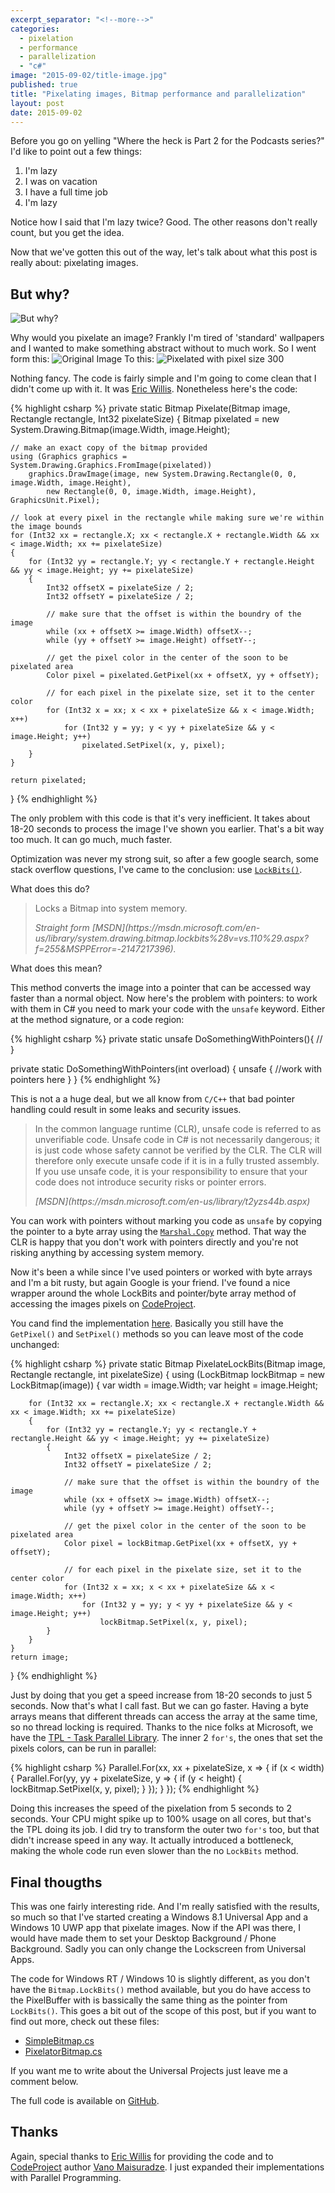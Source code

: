 ```yaml
---
excerpt_separator: "<!--more-->"
categories: 
  - pixelation
  - performance
  - parallelization
  - "c#"
image: "2015-09-02/title-image.jpg"
published: true
title: "Pixelating images, Bitmap performance and parallelization"
layout: post
date: 2015-09-02
---
```



Before you go on yelling "Where the heck is Part 2 for the Podcasts series?" I'd like to point out a few things:

1. I'm lazy
2. I was on vacation 
3. I have a full time job
4. I'm lazy

Notice how I said that I'm lazy twice? Good. The other reasons don't really count, but you get the idea.

Now that we've gotten this out of the way, let's talk about what this post is really about: pixelating images.

## But why?

![But why?]({{site.baseurl}}/assets/post-images/Ryan_Reynolds_But_Why.gif)

Why would you pixelate an image? Frankly I'm tired of 'standard' wallpapers and I wanted to make something abstract without to much work. So I went form this:
![Original Image]({{site.baseurl}}/assets/post-images/original.jpg)
To this:
![Pixelated with pixel size 300]({{site.baseurl}}/assets/post-images/result300.jpg)

Nothing fancy. The code is fairly simple and I'm going to come clean that I didn't come up with it. It was [Eric Willis](http://notes.ericwillis.com/2009/11/pixelate-an-image-with-csharp/). Nonetheless here's the code:


{% highlight csharp %}
private static Bitmap Pixelate(Bitmap image, Rectangle rectangle, Int32 pixelateSize)
{
    Bitmap pixelated = new System.Drawing.Bitmap(image.Width, image.Height);
 
    // make an exact copy of the bitmap provided
    using (Graphics graphics = System.Drawing.Graphics.FromImage(pixelated))
        graphics.DrawImage(image, new System.Drawing.Rectangle(0, 0, image.Width, image.Height),
            new Rectangle(0, 0, image.Width, image.Height), GraphicsUnit.Pixel);
 
    // look at every pixel in the rectangle while making sure we're within the image bounds
    for (Int32 xx = rectangle.X; xx < rectangle.X + rectangle.Width && xx < image.Width; xx += pixelateSize)
    {
        for (Int32 yy = rectangle.Y; yy < rectangle.Y + rectangle.Height && yy < image.Height; yy += pixelateSize)
        {
            Int32 offsetX = pixelateSize / 2;
            Int32 offsetY = pixelateSize / 2;
 
            // make sure that the offset is within the boundry of the image
            while (xx + offsetX >= image.Width) offsetX--;
            while (yy + offsetY >= image.Height) offsetY--;
 
            // get the pixel color in the center of the soon to be pixelated area
            Color pixel = pixelated.GetPixel(xx + offsetX, yy + offsetY);
 
            // for each pixel in the pixelate size, set it to the center color
            for (Int32 x = xx; x < xx + pixelateSize && x < image.Width; x++)
                for (Int32 y = yy; y < yy + pixelateSize && y < image.Height; y++)
                    pixelated.SetPixel(x, y, pixel);
        }
    }
 
    return pixelated;
}
{% endhighlight %}

The only problem with this code is that it's very inefficient. It takes about 18-20 seconds to process the image I've shown you earlier. That's a bit way too much. It can go much, much faster.

Optimization was never my strong suit, so after a few google search, some stack overflow questions, I've came to the conclusion: use [`LockBits()`](https://msdn.microsoft.com/en-us/library/system.drawing.bitmap.lockbits%28v=vs.110%29.aspx?f=255&MSPPError=-2147217396). 

What does this do? 

> Locks a Bitmap into system memory.
> <footer><cite>Straight form [MSDN](https://msdn.microsoft.com/en-us/library/system.drawing.bitmap.lockbits%28v=vs.110%29.aspx?f=255&MSPPError=-2147217396).</cite></footer>

What does this mean? 

This method converts the image into a pointer that can be accessed way faster than a normal object. Now here's the problem with pointers: to work with them in C# you need to mark your code with the `unsafe` keyword. Either at the method signature, or a code region:

{% highlight csharp %}
private static unsafe DoSomethingWithPointers(){ // }

private static DoSomethingWithPointers(int overload)
{
	unsafe
    {
    	//work with pointers here
    }
}
{% endhighlight %}

This is not a a huge deal, but we all know from `C/C++` that bad pointer handling could result in some leaks and security issues.

> In the common language runtime (CLR), unsafe code is referred to as unverifiable code. Unsafe code in C# is not necessarily dangerous; it is just code whose safety cannot be verified by the CLR. The CLR will therefore only execute unsafe code if it is in a fully trusted assembly. If you use unsafe code, it is your responsibility to ensure that your code does not introduce security risks or pointer errors.
> <footer><cite>[MSDN](https://msdn.microsoft.com/en-us/library/t2yzs44b.aspx)</cite><footer>

You can work with pointers without marking you code as `unsafe` by copying the pointer to a byte array using the [`Marshal.Copy`](https://msdn.microsoft.com/en-us/library/system.runtime.interopservices.marshal.copy(v=vs.80).aspx) method. That way the CLR is happy that you don't work with pointers directly and you're not risking anything by accessing system memory.

Now it's been a while since I've used pointers or worked with byte arrays and I'm a bit rusty, but again Google is your friend. I've found a nice wrapper around the whole LockBits and pointer/byte array method of accessing the images pixels on [CodeProject](http://www.codeproject.com/Tips/240428/Work-with-bitmap-faster-with-Csharp).

You cand find the implementation [here](https://github.com/robertiagar/Pixelator/blob/master/Pixelator.Console/LockBitmap.cs). Basically you still have the `GetPixel()` and `SetPixel()` methods so you can leave most of the code unchanged:

{% highlight csharp %}
private static Bitmap PixelateLockBits(Bitmap image, Rectangle rectangle, int pixelateSize)
{
	using (LockBitmap lockBitmap = new LockBitmap(image))
	{
		var width = image.Width;
		var height = image.Height;

		for (Int32 xx = rectangle.X; xx < rectangle.X + rectangle.Width && xx < image.Width; xx += pixelateSize)
		{
			for (Int32 yy = rectangle.Y; yy < rectangle.Y + rectangle.Height && yy < image.Height; yy += pixelateSize)
			{
				Int32 offsetX = pixelateSize / 2;
				Int32 offsetY = pixelateSize / 2;

				// make sure that the offset is within the boundry of the image
				while (xx + offsetX >= image.Width) offsetX--;
				while (yy + offsetY >= image.Height) offsetY--;

				// get the pixel color in the center of the soon to be pixelated area
				Color pixel = lockBitmap.GetPixel(xx + offsetX, yy + offsetY);

				// for each pixel in the pixelate size, set it to the center color
				for (Int32 x = xx; x < xx + pixelateSize && x < image.Width; x++)
					for (Int32 y = yy; y < yy + pixelateSize && y < image.Height; y++)
						lockBitmap.SetPixel(x, y, pixel);
			}
		}
	}
	return image;
}
{% endhighlight %}

Just by doing that you get a speed increase from 18-20 seconds to just 5 seconds. Now that's what I call fast. But we can go faster. Having a byte arrays means that different threads can access the array at the same time, so no thread locking is required. Thanks to the nice folks at Microsoft, we have the [TPL - Task Parallel Library](http://blogs.msdn.com/b/pfxteam/). The inner 2 `for's`, the ones that set the pixels colors, can be run in parallel:

{% highlight csharp %}
Parallel.For(xx, xx + pixelateSize, x =>
{
	if (x < width)
	{
		Parallel.For(yy, yy + pixelateSize, y =>
		{
			if (y < height)
			{
				lockBitmap.SetPixel(x, y, pixel);
			}
		});
	}
});
{% endhighlight %}

Doing this increases the speed of the pixelation from 5 seconds to 2 seconds. Your CPU might spike up to 100% usage on all cores, but that's the TPL doing its job. I did try to transform the outer two `for's` too, but that didn't increase speed in any way. It actually introduced a bottleneck, making the whole code run even slower than the no `LockBits` method.

## Final thougths
This was one fairly interesting ride. And I'm really satisfied with the results, so much so that I've started creating a Windows 8.1 Universal App and a Windows 10 UWP app that pixelate images. Now if the API was there, I would have made them to set your Desktop Background / Phone Background. Sadly you can only change the Lockscreen from Universal Apps.

The code for Windows RT / Windows 10 is slightly different, as you don't have the `Bitmap.LockBits()` method available, but you do have access to the PixelBuffer with is bassically the same thing as the pointer from `LockBits()`. This goes a bit out of the scope of this post, but if you want to find out more, check out these files:

* [SimpleBitmap.cs](https://github.com/robertiagar/Pixelator/blob/master/Pixelator.Core/SimpleBitmap.cs)
* [PixelatorBitmap.cs](https://github.com/robertiagar/Pixelator/blob/master/Pixelator.Core/PixelatorBitmap.cs)

If you want me to write about the Universal Projects just leave me a comment below.

The full code is available on [GitHub](https://github.com/robertiagar/Pixelator).

## Thanks
Again, special thanks to [Eric Willis](http://notes.ericwillis.com/2009/11/pixelate-an-image-with-csharp/) for providing the code and to [CodeProject](http://www.codeproject.com/Tips/240428/Work-with-bitmap-faster-with-Csharp) author [Vano Maisuradze](http://www.codeproject.com/script/Membership/View.aspx?mid=5637855). I just expanded their implementations with Parallel Programming.

